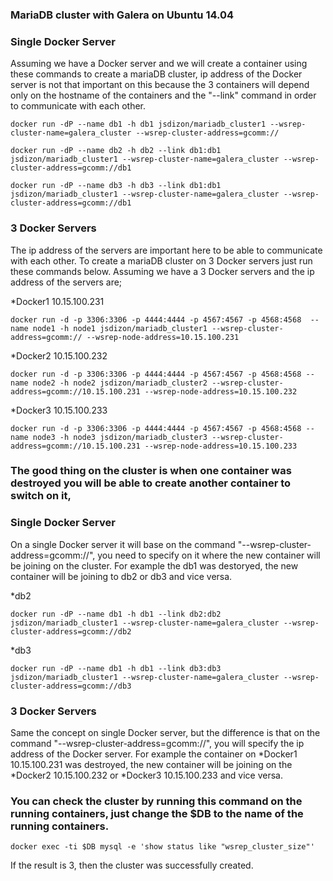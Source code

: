 ### MariaDB cluster with Galera on Ubuntu 14.04



### Single Docker Server
Assuming we have a Docker server and we will create a container using these commands to create a mariaDB cluster, ip address of the Docker server is not that important on this because the 3 containers will depend only on the hostname of the containers and the "--link" command in order to communicate with each other.

```
docker run -dP --name db1 -h db1 jsdizon/mariadb_cluster1 --wsrep-cluster-name=galera_cluster --wsrep-cluster-address=gcomm://

docker run -dP --name db2 -h db2 --link db1:db1 jsdizon/mariadb_cluster1 --wsrep-cluster-name=galera_cluster --wsrep-cluster-address=gcomm://db1

docker run -dP --name db3 -h db3 --link db1:db1 jsdizon/mariadb_cluster1 --wsrep-cluster-name=galera_cluster --wsrep-cluster-address=gcomm://db1
```


### 3 Docker Servers
The ip address of the servers are important here to be able to communicate with each other. To create a mariaDB cluster on 3 Docker servers just run these commands below. Assuming we have a 3 Docker servers and the ip address of the servers are;

*Docker1 10.15.100.231
```
docker run -d -p 3306:3306 -p 4444:4444 -p 4567:4567 -p 4568:4568  --name node1 -h node1 jsdizon/mariadb_cluster1 --wsrep-cluster-address=gcomm:// --wsrep-node-address=10.15.100.231
```
*Docker2 10.15.100.232
```
docker run -d -p 3306:3306 -p 4444:4444 -p 4567:4567 -p 4568:4568 --name node2 -h node2 jsdizon/mariadb_cluster2 --wsrep-cluster-address=gcomm://10.15.100.231 --wsrep-node-address=10.15.100.232
```
*Docker3 10.15.100.233
```
docker run -d -p 3306:3306 -p 4444:4444 -p 4567:4567 -p 4568:4568 --name node3 -h node3 jsdizon/mariadb_cluster3 --wsrep-cluster-address=gcomm://10.15.100.231 --wsrep-node-address=10.15.100.233
```

### The good thing on the cluster is when one container was destroyed you will be able to create another container to switch on it,

### Single Docker Server
On a single Docker server it will base on the command "--wsrep-cluster-address=gcomm://", you need to specify on it where the new container will be joining on the cluster. For example the db1 was destoryed, the new container will be joining to db2 or db3 and vice versa.

*db2
```
docker run -dP --name db1 -h db1 --link db2:db2 jsdizon/mariadb_cluster1 --wsrep-cluster-name=galera_cluster --wsrep-cluster-address=gcomm://db2
```
*db3
```
docker run -dP --name db1 -h db1 --link db3:db3 jsdizon/mariadb_cluster1 --wsrep-cluster-name=galera_cluster --wsrep-cluster-address=gcomm://db3
```
### 3 Docker Servers
Same the concept on single Docker server, but the difference is that on the command "--wsrep-cluster-address=gcomm://", you will specify the ip address of the Docker server. For example the container on *Docker1 10.15.100.231 was destroyed, the new container will be joining on the *Docker2 10.15.100.232 or *Docker3 10.15.100.233 and vice versa.


### You can check the cluster by running this command on the running containers, just change the $DB to the name of the running containers.
```
docker exec -ti $DB mysql -e 'show status like "wsrep_cluster_size"'
```
If the result is 3, then the cluster was successfully created.
